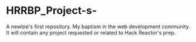 # HRRBP_Project-s-
A newbie's first repository. My baptism in the web development community. It will contain any project requested or related to Hack Reactor's prep. 
